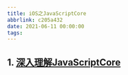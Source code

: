 ```yaml
---
title: iOS之JavaScriptCore
abbrlink: c205a432
date: 2021-06-11 00:00:00
tags:
---
```


## 1. [深入理解JavaScriptCore](https://zhuanlan.zhihu.com/p/42859905)
